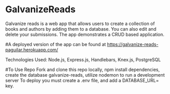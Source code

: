 # GalvanizeReads

Galvanize reads is a web app that allows users to create a collection of books and authors by adding them to a database. You can also edit
and delete your submissions. The app demonstrates a CRUD based application.

#A deployed version of the app can be found at https://galvanize-reads-paguilar.herokuapp.com/

Technologies Used:
Node.js,
Express.js,
Handlebars,
Knex.js,
PostgreSQL

#To Use Repo
Fork and clone this repo locally,
npm install dependencies,
create the database galvanize-reads,
utilize nodemon to run a development server
To deploy you must create a .env file, and add a DATABASE_URL= key.
